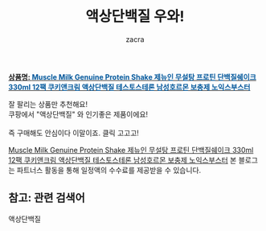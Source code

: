 ﻿---
layout: post
title:  "액상단백질 우와!"
author: zacra
categories: [ 아이템 ]
tags: [액상단백질]
image: https://static.coupangcdn.com/image/vendor_inventory/062c/fc03923c40dff040bdc1420c607b9d83d4de9b295f7cd30b3be8cb49076a.jpg 
description: "쿠팡에서 액상단백질 관련 상품으로 가장 잘팔리는 제품 중 하나라는 사실!!."
rating: 4.5
---

<a href="https://link.coupang.com/re/AFFSDP?lptag=AF8407795&pageKey=2280622292&itemId=3916668527&vendorItemId=71901212493&traceid=V0-153-dad25796b949aa3f"><b>상품명: <font color='#01579B'>Muscle Milk Genuine Protein Shake 제뉴인 무설탕 프로틴 단백질쉐이크 330ml 12팩 쿠키앤크림 액상단백질 테스토스테론 남성호르몬 보충제 노익스부스터</font></b></a>

잘 팔리는 상품만 추천해요!<br/>
쿠팡에서 "액상단백질" 와 인기좋은 제품이에요!<br/><br/>
즉 구매해도 안심이다 이말이죠. 클릭 고고고! <br/>



<a href="https://link.coupang.com/re/AFFSDP?lptag=AF8407795&pageKey=2280622292&itemId=3916668527&vendorItemId=71901212493&traceid=V0-153-dad25796b949aa3f">Muscle Milk Genuine Protein Shake 제뉴인 무설탕 프로틴 단백질쉐이크 330ml 12팩 쿠키앤크림 액상단백질 테스토스테론 남성호르몬 보충제 노익스부스터</a>
본 블로그는 파트너스 활동을 통해 일정액의 수수료를 제공받을 수 있습니다.

## 참고: 관련 검색어    
액상단백질